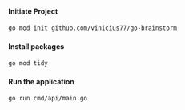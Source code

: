#### Initiate Project

```bash
go mod init github.com/vinicius77/go-brainstorm
```

#### Install packages

```bash
go mod tidy
```

#### Run the application

```bash
go run cmd/api/main.go
```

